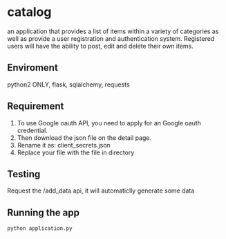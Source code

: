 # catalog
an application that provides a list of items within a variety of categories as well as provide a user registration and authentication system. Registered users will have the ability to post, edit and delete their own items.
 
## Enviroment
python2 ONLY, flask, sqlalchemy, requests

## Requirement
1. To use Google oauth API, you need to apply for an Google oauth credential.
2. Then download the json file on the detail page.
3. Rename it as: client_secrets.json
4. Replace your file with the file in directory

## Testing
Request the /add_data api, it will automaticlly generate some data

## Running the app
```
python application.py
```
